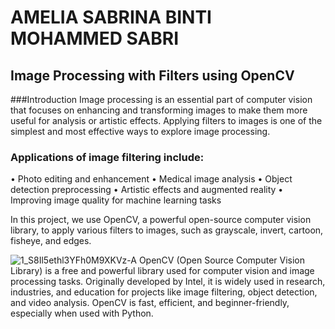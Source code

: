 # AMELIA SABRINA BINTI MOHAMMED SABRI
## Image Processing with Filters using OpenCV
###Introduction
Image processing is an essential part of computer vision that focuses on enhancing and transforming images to make them more useful for analysis or artistic effects.
Applying filters to images is one of the simplest and most effective ways to explore image processing.
### Applications of image filtering include:
• Photo editing and enhancement
• Medical image analysis
• Object detection preprocessing
• Artistic effects and augmented reality
• Improving image quality for machine learning tasks

In this project, we use OpenCV, a powerful open-source computer vision library, to apply various filters to images, such as grayscale, invert, cartoon, fisheye, and edges.

![1_S8Il5ethl3YFh0M9XKVz-A](https://github.com/user-attachments/assets/da24f091-9b9e-48c5-b872-579dd77c8a43)
OpenCV (Open Source Computer Vision Library) is a free and powerful library used for computer vision and image processing tasks.
Originally developed by Intel, it is widely used in research, industries, and education for projects like image filtering, object detection, and video analysis.
OpenCV is fast, efficient, and beginner-friendly, especially when used with Python.


